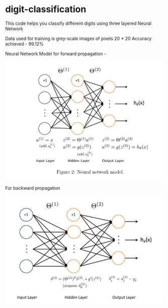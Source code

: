 # digit-classification
This code helps you classify different digits using three layered Neural Network

Data used for training is grey-scale images of pixels 20 * 20
Accuracy achieved  - 99.12%

Neural Network Model for forward propagation -

![](https://github.com/vinayakvaid/digit-classification/blob/master/Forward%20Propagation.JPG)

For backward propagation

![](https://github.com/vinayakvaid/digit-classification/blob/master/Backward%20Propagation.JPG)
